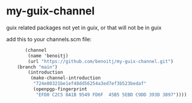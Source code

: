 # my-guix-channel
guix related packages not yet in guix, or that will not be in guix

add this to your channels.scm file:

```scheme
       (channel
        (name 'benoitj)
        (url "https://github.com/benoitj/my-guix-channel.git")
	(branch "main")
        (introduction
         (make-channel-introduction
          "724e80321be1ef48dd56254a3ed7ef3b523bedaf"
          (openpgp-fingerprint
           "EFD0 C2C5 8A1B 9549 FD6F  45B5 5EBD C9DD 393D 3897"))))
```
